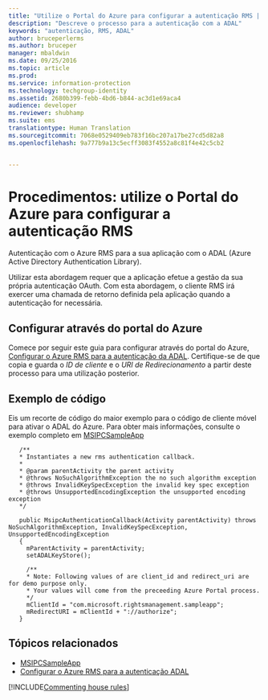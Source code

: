 ```yaml
---
title: "Utilize o Portal do Azure para configurar a autenticação RMS | Azure RMS"
description: "Descreve o processo para a autenticação com a ADAL"
keywords: "autenticação, RMS, ADAL"
author: bruceperlerms
ms.author: bruceper
manager: mbaldwin
ms.date: 09/25/2016
ms.topic: article
ms.prod: 
ms.service: information-protection
ms.technology: techgroup-identity
ms.assetid: 2680b399-febb-4bd6-b844-ac3d1e69aca4
audience: developer
ms.reviewer: shubhamp
ms.suite: ems
translationtype: Human Translation
ms.sourcegitcommit: 7068e0529409eb783f16bc207a17be27cd5d82a8
ms.openlocfilehash: 9a777b9a13c5ecff3083f4552a8c81f4e42c5cb2


---
```


# <a name="how-to-use-azure-portal-to-configure-for-rms-authentication"></a>Procedimentos: utilize o Portal do Azure para configurar a autenticação RMS

Autenticação com o Azure RMS para a sua aplicação com o ADAL (Azure Active Directory Authentication Library).

Utilizar esta abordagem requer que a aplicação efetue a gestão da sua própria autenticação OAuth. Com esta abordagem, o cliente RMS irá exercer uma chamada de retorno definida pela aplicação quando a autenticação for necessária.

## <a name="configure-via-azure-portal"></a>Configurar através do portal do Azure
Comece por seguir este guia para configurar através do portal do Azure, [Configurar o Azure RMS para a autenticação da ADAL](adal-auth.md). Certifique-se de que copia e guarda o *ID de cliente* e o *URI de Redirecionamento* a partir deste processo para uma utilização posterior.

## <a name="code-sample"></a>Exemplo de código
Eis um recorte de código do maior exemplo para o código de cliente móvel para ativar o ADAL do Azure. Para obter mais informações, consulte o exemplo completo em [MSIPCSampleApp](https://github.com/AzureAD/rms-sdk-ui-for-android/tree/master/samples/MsipcSampleApp)

       /**
       * Instantiates a new rms authentication callback.
       *
       * @param parentActivity the parent activity
       * @throws NoSuchAlgorithmException the no such algorithm exception
       * @throws InvalidKeySpecException the invalid key spec exception
       * @throws UnsupportedEncodingException the unsupported encoding exception
       */

       public MsipcAuthenticationCallback(Activity parentActivity) throws NoSuchAlgorithmException, InvalidKeySpecException, UnsupportedEncodingException
       {
         mParentActivity = parentActivity;
         setADALKeyStore();

         /**
         * Note: Following values of are client_id and redirect_uri are for demo purpose only.
         * Your values will come from the preceeding Azure Portal process.
         */
         mClientId = "com.microsoft.rightsmanagement.sampleapp";
         mRedirectURI = mClientId + "://authorize";
       }


## <a name="related-topics"></a>Tópicos relacionados

- [MSIPCSampleApp](https://github.com/AzureAD/rms-sdk-ui-for-android/tree/master/samples/MsipcSampleApp)
- [Configurar o Azure RMS para a autenticação ADAL](adal-auth.md)

[!INCLUDE[Commenting house rules](../includes/houserules.md)]


<!--HONumber=Jan17_HO1-->


